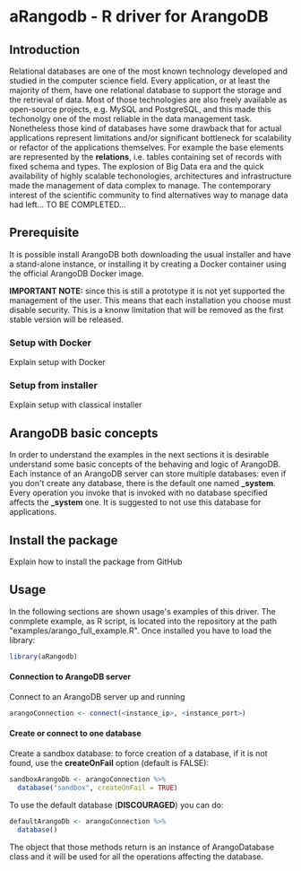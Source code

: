 # aRangodb - R driver for ArangoDB

## Introduction
Relational databases are one of the most known technology developed and studied in the computer science field. Every application, or at least the majority of them, have one relational database to support the storage and the retrieval of data.
Most of those technologies are also freely available as open-source projects, e.g. MySQL and PostgreSQL, and this made this techonolgy one of the most reliable in the data management task.
Nonetheless those kind of databases have some drawback that for actual applications represent limitations and/or significant bottleneck for scalability or refactor of the applications themselves. For example the base elements are represented by the **relations**, i.e. tables containing set of records with fixed schema and types.
The explosion of Big Data era and the quick availability of highly scalable techonologies, architectures and infrastructure made the management of data complex to manage.
The contemporary interest of the scientific community to find alternatives way to manage data had left... TO BE COMPLETED...

## Prerequisite

It is possible install ArangoDB both downloading the usual installer and have a stand-alone instance, or installing it by creating a Docker container using the official ArangoDB Docker image.

**IMPORTANT NOTE:** since this is still a prototype it is not yet supported the management of the user. This means that each installation you choose must disable security. This is a knonw limitation that will be removed as the first stable version will be released.

### Setup with Docker
Explain setup with Docker

### Setup from installer
Explain setup with classical installer

## ArangoDB basic concepts
In order to understand the examples in the next sections it is desirable understand some basic concepts of the behaving and logic of ArangoDB. Each instance of an ArangoDB server can store multiple databases: even if you don't create any database, there is the default one named **\_system**. Every operation you invoke that is invoked with no database specified affects the **\_system** one. It is suggested to not use this database for applications.

## Install the package
Explain how to install the package from GitHub

## Usage
In the following sections are shown usage's examples of this driver. The conmplete example, as R script, is located into the repository at the path "examples/arango_full_example.R".
Once installed you have to load the library:

```R
library(aRangodb)
```

#### Connection to ArangoDB server

Connect to an ArangoDB server up and running

```R
arangoConnection <- connect(<instance_ip>, <instance_port>)
```

#### Create or connect to one database

Create a sandbox database: to force creation of a database, if it is not found, use the 
__createOnFail__ option (default is FALSE):

```R
sandboxArangoDb <- arangoConnection %>% 
  database("sandbox", createOnFail = TRUE)
```

To use the default database (**DISCOURAGED**) you can do:

```R
defaultArangoDb <- arangoConnection %>% 
  database()
```

The object that those methods return is an instance of ArangoDatabase class and it will be used for all the operations affecting the database.
